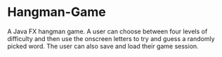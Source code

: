 # Hangman-Game

A Java FX hangman game. A user can choose between four levels of difficulty and then use the onscreen letters to try and guess a randomly picked word. The user can also save and load their game session.
